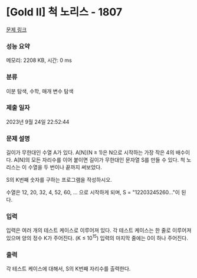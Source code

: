 # [Gold II] 척 노리스 - 1807 

[문제 링크](https://www.acmicpc.net/problem/1807) 

### 성능 요약

메모리: 2208 KB, 시간: 0 ms

### 분류

이분 탐색, 수학, 매개 변수 탐색

### 제출 일자

2023년 9월 24일 22:52:44

### 문제 설명

<p>길이가 무한대인 수열 A가 있다. A[N](N ≥ 1)은 N으로 시작하는 가장 작은 4의 배수이다. A[N]의 모든 자리수를 이어 붙이면 길이가 무한대인 문자열 S를 만들 수 있다. 척 노리스는 이 수열을 두 번이나 끝까지 써보았다.</p>

<p>S의 K번째 숫자를 구하는 프로그램을 작성하시오.</p>

<p>수열은 12, 20, 32, 4, 52, 60, ... 으로 시작하게 되며, S = "12203245260..."이 된다.</p>

### 입력 

 <p>입력은 여러 개의 테스트 케이스로 이루어져 있다. 각 테스트 케이스는 한 줄로 이루어져 있으며 양의 정수 K가 주어진다. (K ≤ 10<sup>15</sup>) 입력의 마지막 줄에는 0이 하나 주어진다. </p>

### 출력 

 <p>각 테스트 케이스에 대해서, S의 K번째 자리수를 출력한다.</p>

